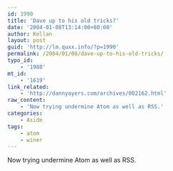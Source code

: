 ```yaml
---
id: 1990
title: 'Dave up to his old tricks?'
date: '2004-01-08T13:14:00+00:00'
author: Kellan
layout: post
guid: 'http://lm.quxx.info/?p=1990'
permalink: /2004/01/08/dave-up-to-his-old-tricks/
typo_id:
    - '1988'
mt_id:
    - '1619'
link_related:
    - 'http://dannyayers.com/archives/002162.html'
raw_content:
    - 'Now trying undermine Atom as well as RSS.'
categories:
    - Aside
tags:
    - atom
    - winer
---
```


Now trying undermine Atom as well as RSS.